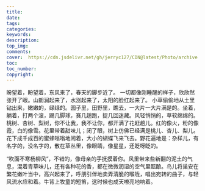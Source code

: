 ```yaml
---
title:
date:
tags:
categories:
keywords:
description:
top_img: 
comments:  
cover:  https://cdn.jsdelivr.net/gh/jerryc127/CDN@latest/Photo/archive.jpg
toc:  
toc_number: 
copyright: 
---
```



  盼望着，盼望着，东风来了，春天的脚步近了。
一切都像刚睡醒的样子，欣欣然张开了眼。山朗润起来了，水涨起来了，太阳的脸红起来了。
小草偷偷地从土里钻出来，嫩嫩的，绿绿的。园子里，田野里，瞧去，一大片一大片满是的。坐着，躺着，打两个滚，踢几脚球，赛几趟跑，捉几回迷藏。风轻悄悄的，草软绵绵的。
桃树、杏树、梨树，你不让我，我不让你，都开满了花赶趟儿。红的像火，粉的像霞，白的像雪。花里带着甜味儿；闭了眼，树上仿佛已经满是桃儿、杏儿、梨儿。花下成千成百的蜜蜂嗡嗡地闹着，大小的蝴蝶飞来飞去。野花遍地是：杂样儿，有名字的，没名字的，散在草丛里，像眼睛，像星星，还眨呀眨的。
<!--more-->
“吹面不寒杨柳风”，不错的，像母亲的手抚摸着你。风里带来些新翻的泥土的气息，混着青草味儿，还有各种花的香，都在微微润湿的空气里酝酿。鸟儿将巢安在繁花嫩叶当中，高兴起来了，呼朋引伴地卖弄清脆的喉咙，唱出宛转的曲子，与轻风流水应和着。牛背上牧童的短笛，这时候也成天嘹亮地响着。
